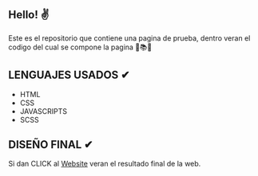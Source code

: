 ## Hello! ✌

Este es el repositorio que contiene una pagina de prueba, dentro veran el codigo del cual se compone la pagina 📑📚📙

## LENGUAJES USADOS ✔

* HTML
* CSS
* JAVASCRIPTS
* SCSS

## DISEÑO FINAL ✔

Si dan CLICK al [Website](https://samurai829.github.io/Home/) veran el resultado final de la web.
